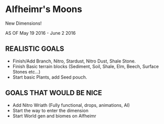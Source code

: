 # Alfheimr's Moons
New Dimensions!

AS OF May 19 2016 - June 2 2016

## REALISTIC GOALS

* Finish/Add Branch, Nitro, Stardust, Nitro Dust, Shale Stone.
* Finish Basic terrain blocks (Sediment, Soil, Shale, Elm, Beech, Surface Stones etc...)
* Start basic Plants, add Seed pouch.

## GOALS THAT WOULD BE NICE

* Add Nitro Wriath (Fully functional, drops, animations, AI) 
* Start the way to enter the dimension
* Start World gen and biomes on Alfheimr 
